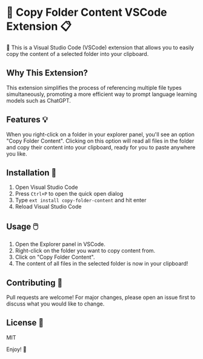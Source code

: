 # 📂 Copy Folder Content VSCode Extension 📋

🚀 This is a Visual Studio Code (VSCode) extension that allows you to easily copy the content of a selected folder into your clipboard.

## Why This Extension?

This extension simplifies the process of referencing multiple file types simultaneously, promoting a more efficient way to prompt language learning models such as ChatGPT.

## Features 💡

When you right-click on a folder in your explorer panel, you'll see an option "Copy Folder Content". Clicking on this option will read all files in the folder and copy their content into your clipboard, ready for you to paste anywhere you like.

## Installation 🔧

1. Open Visual Studio Code
2. Press `Ctrl+P` to open the quick open dialog
3. Type `ext install copy-folder-content` and hit enter
4. Reload Visual Studio Code

## Usage 🖱️

1. Open the Explorer panel in VSCode.
2. Right-click on the folder you want to copy content from.
3. Click on "Copy Folder Content".
4. The content of all files in the selected folder is now in your clipboard!

## Contributing 🤝

Pull requests are welcome! For major changes, please open an issue first to discuss what you would like to change.

## License 📄

MIT

Enjoy! 🎉
